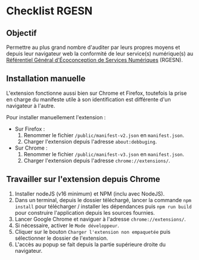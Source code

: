 # Checklist RGESN 

## Objectif

Permettre au plus grand nombre d'auditer par leurs propres moyens et depuis leur navigateur web la conformité de leur service(s) numérique(s) au [Référentiel Général d'Écoconception de Services Numériques](https://ecoresponsable.numerique.gouv.fr/publications/referentiel-general-ecoconception/) (RGESN).

## Installation manuelle

L'extension fonctionne aussi bien sur Chrome et Firefox, toutefois la prise en charge du manifeste utile à son identification est différente d'un navigateur à l'autre.

Pour installer manuellement l'extension :
- Sur Firefox :
    1. Renommer le fichier `/public/manifest-v2.json` en `manifest.json`.
    2. Charger l'extension depuis l'adresse `about:debbuging`.
- Sur Chrome :
    1. Renommer le fichier `/public/manifest-v3.json` en `manifest.json`.
    2. Charger l'extension depuis l'adresse `chrome://extensions/`.

## Travailler sur l'extension depuis Chrome

1. Installer nodeJS (v16 minimum) et NPM (inclu avec NodeJS).
2. Dans un terminal, depuis le dossier téléchargé, lancer la commande `npm install` pour télécharger / installer les dépendances puis `npm run build` pour construire l'application depuis les sources fournies.
3. Lancer Google Chrome et naviguer à l'adresse `chrome://extensions/`.
4. Si nécessaire, activer le `Mode développeur`.
5. Cliquer sur le bouton `Charger l'extension non empaquetée` puis sélectionner le dossier de l'extension.
6. L'accès au popup se fait depuis la partie supérieure droite du navigateur.